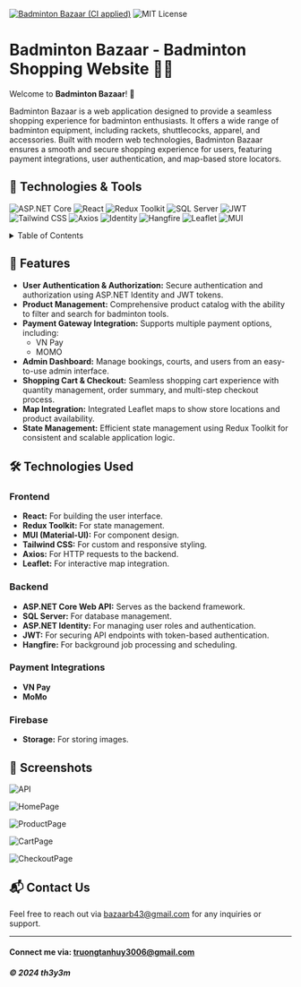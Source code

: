 [![Badminton Bazaar (CI applied)](https://github.com/th3y3m/badminton-bazaar/actions/workflows/ci-script.yml/badge.svg)](https://github.com/th3y3m/badminton-bazaar/actions/workflows/ci-script.yml)
![MIT License](https://img.shields.io/badge/License-MIT-yellow.svg)

# Badminton Bazaar - Badminton Shopping Website 🎾🏸

Welcome to **Badminton Bazaar**! 🎉

Badminton Bazaar is a web application designed to provide a seamless shopping experience for badminton enthusiasts. It offers a wide range of badminton equipment, including rackets, shuttlecocks, apparel, and accessories. Built with modern web technologies, Badminton Bazaar ensures a smooth and secure shopping experience for users, featuring payment integrations, user authentication, and map-based store locators.

## 🔧 Technologies & Tools
![ASP.NET Core](https://img.shields.io/badge/ASP.NET_Core-5C2D91?style=for-the-badge&logo=dot-net&logoColor=white)
![React](https://img.shields.io/badge/React-20232A?style=for-the-badge&logo=react&logoColor=61DAFB)
![Redux Toolkit](https://img.shields.io/badge/Redux_Toolkit-764ABC?style=for-the-badge&logo=redux&logoColor=white)
![SQL Server](https://img.shields.io/badge/SQL_Server-CC2927?style=for-the-badge&logo=microsoft-sql-server&logoColor=white)
![JWT](https://img.shields.io/badge/JWT-black?style=for-the-badge&logo=JSON%20web%20tokens)
![Tailwind CSS](https://img.shields.io/badge/Tailwind_CSS-38B2AC?style=for-the-badge&logo=tailwind-css&logoColor=white)
![Axios](https://img.shields.io/badge/Axios-5A29E4?style=for-the-badge&logo=axios&logoColor=white)
![Identity](https://img.shields.io/badge/Identity-0078D4?style=for-the-badge&logo=asp.net&logoColor=white)
![Hangfire](https://img.shields.io/badge/Hangfire-FF5722?style=for-the-badge&logo=hangfire&logoColor=white)
![Leaflet](https://img.shields.io/badge/Leaflet-199900?style=for-the-badge&logo=leaflet&logoColor=white)
![MUI](https://img.shields.io/badge/MUI-007FFF?style=for-the-badge&logo=mui&logoColor=white)

<details>
  <summary>Table of Contents</summary>
  <ol>
    <li><a href="#-features">Features</a></li>
    <li><a href="#-technologies-used">Technologies Used</a></li>
    <li><a href="#-screenshots">Screenshots</a></li>
    <li><a href="#-contact-us">Contact Us</a></li>
    <li><a href="#-acknowledgements">Acknowledgements</a></li>
  </ol>
</details>

## 🚀 Features
- **User Authentication & Authorization:** Secure authentication and authorization using ASP.NET Identity and JWT tokens.
- **Product Management:** Comprehensive product catalog with the ability to filter and search for badminton tools.
- **Payment Gateway Integration:** Supports multiple payment options, including:
  - VN Pay
  - MOMO
- **Admin Dashboard:** Manage bookings, courts, and users from an easy-to-use admin interface.
- **Shopping Cart & Checkout:** Seamless shopping cart experience with quantity management, order summary, and multi-step checkout process.
- **Map Integration:** Integrated Leaflet maps to show store locations and product availability.
- **State Management:** Efficient state management using Redux Toolkit for consistent and scalable application logic.

## 🛠️ Technologies Used
### Frontend
- **React:** For building the user interface.
- **Redux Toolkit:** For state management.
- **MUI (Material-UI):** For component design.
- **Tailwind CSS:** For custom and responsive styling.
- **Axios:** For HTTP requests to the backend.
- **Leaflet:** For interactive map integration.

### Backend
- **ASP.NET Core Web API:** Serves as the backend framework.
- **SQL Server:** For database management.
- **ASP.NET Identity:** For managing user roles and authentication.
- **JWT:** For securing API endpoints with token-based authentication.
- **Hangfire:** For background job processing and scheduling.

### Payment Integrations
- **VN Pay**
- **MoMo**

### Firebase
- **Storage:** For storing images.

## 📸 Screenshots
![API](https://github.com/th3y3m/badminton-bazaar/blob/main/Screenshots/API.jpeg)

![HomePage](https://github.com/th3y3m/badminton-bazaar/blob/main/Screenshots/Home.jpeg)

![ProductPage](https://github.com/th3y3m/badminton-bazaar/blob/main/Screenshots/Product.jpeg)

![CartPage](https://github.com/th3y3m/badminton-bazaar/blob/main/Screenshots/Cart.jpeg)

![CheckoutPage](https://github.com/th3y3m/badminton-bazaar/blob/main/Screenshots/Checkout.jpeg)

## 📬 Contact Us
Feel free to reach out via [bazaarb43@gmail.com](mailto:bazaarb43@gmail.com) for any inquiries or support.

---
#### Connect me via: truongtanhuy3006@gmail.com

##### &#169; 2024 th3y3m
